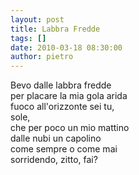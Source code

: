 ```yaml
---
layout: post
title: Labbra Fredde
tags: []
date: 2010-03-18 08:30:00
author: pietro
---
```

Bevo dalle labbra fredde<br/>per placare la mia gola arida<br/>fuoco all'orizzonte sei tu,<br/>sole,<br/>che per poco un mio mattino<br/>dalle nubi un capolino<br/>come sempre o come mai<br/>sorridendo, zitto, fai?
